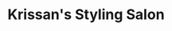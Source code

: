 ---
title: "Krissan's Styling Salon"
url: /sharpsville/krissans-styling-salon/
shop: hairdresser
---